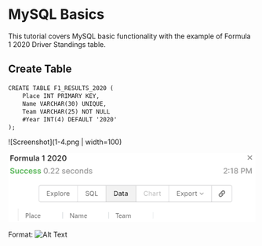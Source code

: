 # MySQL Basics


This tutorial covers MySQL basic functionality with the example of Formula 1 2020 Driver Standings table.

## Create Table


```
CREATE TABLE F1_RESULTS_2020 (
    Place INT PRIMARY KEY,
    Name VARCHAR(30) UNIQUE,
    Team VARCHAR(25) NOT NULL
    #Year INT(4) DEFAULT '2020'
);
```



![Screenshot](1-4.png | width=100)


![GitHub Logo](/images/1-4.png)


Format: ![Alt Text](url)
